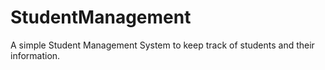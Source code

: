 # StudentManagement
A simple Student Management System to keep track of students and their information.
